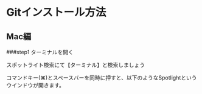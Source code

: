 # Gitインストール方法

## Mac編

###step1 ターミナルを開く

スポットライト検索にて【ターミナル】と検索しましょう

コマンドキー(⌘)とスペースバーを同時に押すと、以下のようなSpotlightというウインドウが開きます。

